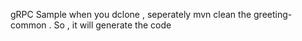 gRPC Sample 
when you dclone , seperately mvn clean the greeting-common .
So , it will generate the code
